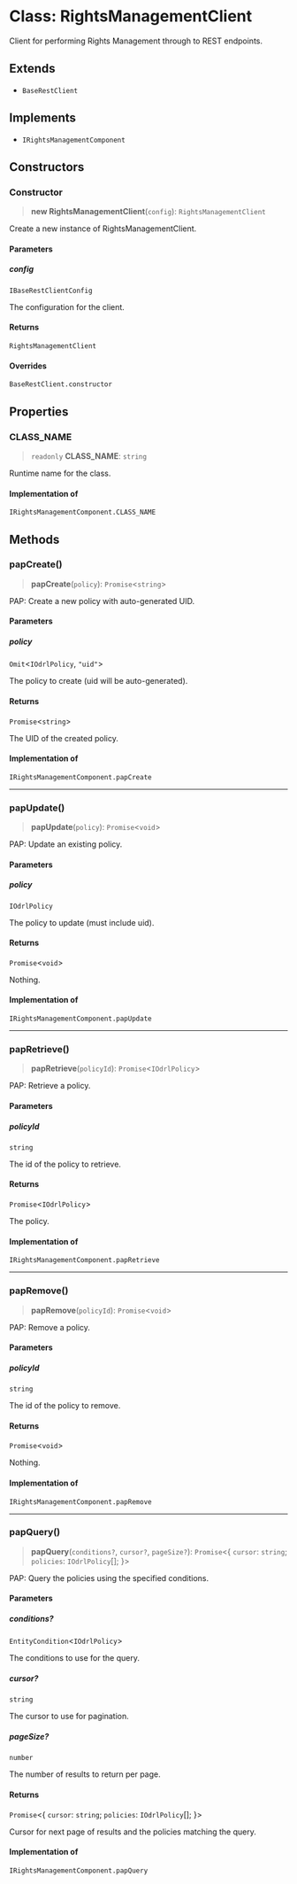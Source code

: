 # Class: RightsManagementClient

Client for performing Rights Management through to REST endpoints.

## Extends

- `BaseRestClient`

## Implements

- `IRightsManagementComponent`

## Constructors

### Constructor

> **new RightsManagementClient**(`config`): `RightsManagementClient`

Create a new instance of RightsManagementClient.

#### Parameters

##### config

`IBaseRestClientConfig`

The configuration for the client.

#### Returns

`RightsManagementClient`

#### Overrides

`BaseRestClient.constructor`

## Properties

### CLASS\_NAME

> `readonly` **CLASS\_NAME**: `string`

Runtime name for the class.

#### Implementation of

`IRightsManagementComponent.CLASS_NAME`

## Methods

### papCreate()

> **papCreate**(`policy`): `Promise`\<`string`\>

PAP: Create a new policy with auto-generated UID.

#### Parameters

##### policy

`Omit`\<`IOdrlPolicy`, `"uid"`\>

The policy to create (uid will be auto-generated).

#### Returns

`Promise`\<`string`\>

The UID of the created policy.

#### Implementation of

`IRightsManagementComponent.papCreate`

***

### papUpdate()

> **papUpdate**(`policy`): `Promise`\<`void`\>

PAP: Update an existing policy.

#### Parameters

##### policy

`IOdrlPolicy`

The policy to update (must include uid).

#### Returns

`Promise`\<`void`\>

Nothing.

#### Implementation of

`IRightsManagementComponent.papUpdate`

***

### papRetrieve()

> **papRetrieve**(`policyId`): `Promise`\<`IOdrlPolicy`\>

PAP: Retrieve a policy.

#### Parameters

##### policyId

`string`

The id of the policy to retrieve.

#### Returns

`Promise`\<`IOdrlPolicy`\>

The policy.

#### Implementation of

`IRightsManagementComponent.papRetrieve`

***

### papRemove()

> **papRemove**(`policyId`): `Promise`\<`void`\>

PAP: Remove a policy.

#### Parameters

##### policyId

`string`

The id of the policy to remove.

#### Returns

`Promise`\<`void`\>

Nothing.

#### Implementation of

`IRightsManagementComponent.papRemove`

***

### papQuery()

> **papQuery**(`conditions?`, `cursor?`, `pageSize?`): `Promise`\<\{ `cursor`: `string`; `policies`: `IOdrlPolicy`[]; \}\>

PAP: Query the policies using the specified conditions.

#### Parameters

##### conditions?

`EntityCondition`\<`IOdrlPolicy`\>

The conditions to use for the query.

##### cursor?

`string`

The cursor to use for pagination.

##### pageSize?

`number`

The number of results to return per page.

#### Returns

`Promise`\<\{ `cursor`: `string`; `policies`: `IOdrlPolicy`[]; \}\>

Cursor for next page of results and the policies matching the query.

#### Implementation of

`IRightsManagementComponent.papQuery`
